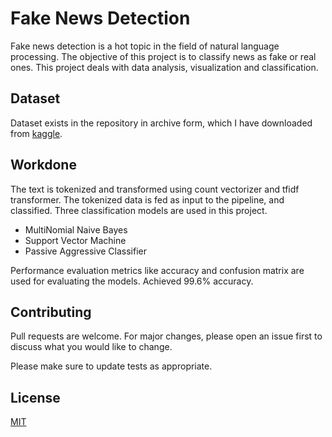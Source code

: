 # Fake News Detection

Fake news detection is a hot topic in the field of natural language processing. The objective of this project is to classify news as fake or real ones. This project deals with data analysis, visualization and classification.

## Dataset
Dataset exists in the repository in archive form, which I have downloaded from [kaggle](https://www.kaggle.com/clmentbisaillon/fake-and-real-news-dataset).


## Workdone

The text is tokenized and transformed using count vectorizer and tfidf transformer. The tokenized data is fed as input to the pipeline, and classified. Three classification models are used in this project.

* MultiNomial Naive Bayes
* Support Vector Machine
* Passive Aggressive Classifier

Performance evaluation metrics like accuracy and confusion matrix are used for evaluating the models. Achieved 99.6% accuracy. 

## Contributing
Pull requests are welcome. For major changes, please open an issue first to discuss what you would like to change.

Please make sure to update tests as appropriate.

## License
[MIT](https://choosealicense.com/licenses/mit/)
